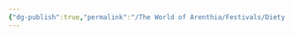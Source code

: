 ```yaml
---
{"dg-publish":true,"permalink":"/The World of Arenthia/Festivals/Diety Festicals/Festival of the Air Goddess/","tags":["Festivals","Diety","Air","Calander"]}
---
```

